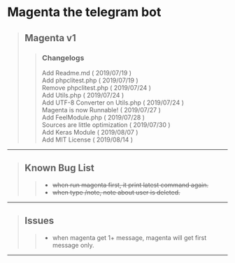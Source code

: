 Magenta the telegram bot
========================
> ## Magenta v1
>> ### Changelogs
>> Add Readme.md ( 2019/07/19 )  
>> Add phpclitest.php ( 2019/07/19 )  
>> Remove phpclitest.php ( 2019/07/24 )  
>> Add Utils.php ( 2019/07/24 )  
>> Add UTF-8 Converter on Utils.php ( 2019/07/24 )  
>> Magenta is now Runnable! ( 2019/07/27 )  
>> Add FeelModule.php ( 2019/07/28 )  
>> Sources are little optimization ( 2019/07/30 )  
>> Add Keras Module ( 2019/08/07 )  
>> Add MIT License ( 2019/08/14 )
------------------------------------------
> ## Known Bug List
>> * ~~when run magenta first, it print latest command again.~~  
>> * ~~when type /note, note about user is deleted.~~  
---------------------------------------------------------------
> ## Issues
>> * when magenta get 1+ message, magenta will get first message only.  
----------------------------------------------------------------------
